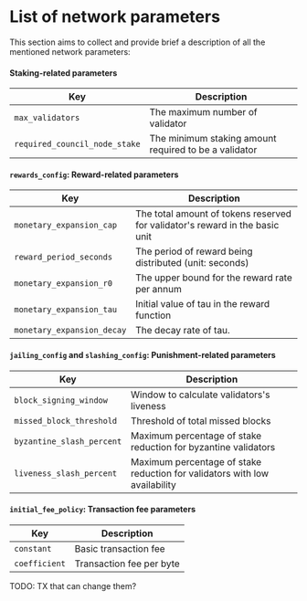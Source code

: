# List of network parameters

This section aims to collect and provide brief a description of all the mentioned network parameters:

#### Staking-related parameters

| Key                           | Description                                           |
| ----------------------------- | ----------------------------------------------------- |
| `max_validators`              | The maximum number of validator                       |
| `required_council_node_stake` | The minimum staking amount required to be a validator |

#### `rewards_config`: Reward-related parameters

| Key                        | Description                                                                  |
| -------------------------- | ---------------------------------------------------------------------------- |
| `monetary_expansion_cap`   | The total amount of tokens reserved for validator's reward in the basic unit |
| `reward_period_seconds`    | The period of reward being distributed (unit: seconds)                       |
| `monetary_expansion_r0`    | The upper bound for the reward rate per annum                                |
| `monetary_expansion_tau`   | Initial value of tau in the reward function                                  |
| `monetary_expansion_decay` | The decay rate of tau.                                                       |

#### `jailing_config` and `slashing_config`: Punishment-related parameters

| Key                       | Description                                                                |
| ------------------------- | -------------------------------------------------------------------------- |
| `block_signing_window`    | Window to calculate validators's liveness                                  |
| `missed_block_threshold`  | Threshold of total missed blocks                                           |
| `byzantine_slash_percent` | Maximum percentage of stake reduction for byzantine validators             |
| `liveness_slash_percent`  | Maximum percentage of stake reduction for validators with low availability |

#### `initial_fee_policy`: Transaction fee parameters

| Key           | Description              |
| ------------- | ------------------------ |
| `constant`    | Basic transaction fee    |
| `coefficient` | Transaction fee per byte |

TODO: TX that can change them?
